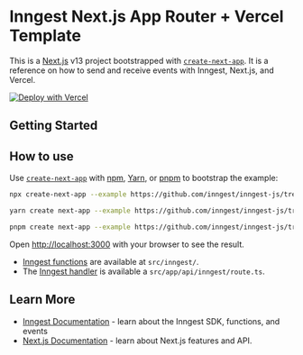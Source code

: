 # Inngest Next.js App Router + Vercel Template

This is a [Next.js](https://nextjs.org/) v13 project bootstrapped with [`create-next-app`](https://github.com/vercel/next.js/tree/canary/packages/create-next-app). It is a reference on how to send and receive events with Inngest, Next.js, and Vercel.

[![Deploy with Vercel](https://vercel.com/button)](https://vercel.com/new/clone?repository-url=https%3A%2F%2Fgithub.com%2Finngest%2Finngest-js%2Ftree%2Fmain%2Fexamples%2Fframework-nextjs-app-router&redirect-url=https%3A%2F%2Fapp.inngest.com%2Fintegrations%2Fvercel&developer-id=oac_H9biZULoTuJYFO32xkUydDmT&demo-title=Next.js%20SDK%20Example&demo-description=A%20Next.js%20site%20with%20background%20functions%20powered%20by%20Inngest.&demo-url=https%3A%2F%2Fsdk-example-nextjs-vercel-inngest.vercel.app%2F&demo-image=https%3A%2F%2Fuser-images.githubusercontent.com%2F306177%2F191580717-1f563f4c-31e3-4aa0-848c-5ddc97808a9a.png&integration-ids=oac_H9biZULoTuJYFO32xkUydDmT)

## Getting Started

## How to use

Use [`create-next-app`](https://www.npmjs.com/package/create-next-app) with [npm](https://docs.npmjs.com/cli/init), [Yarn](https://yarnpkg.com/lang/en/docs/cli/create/), or [pnpm](https://pnpm.io) to bootstrap the example:

```bash
npx create-next-app --example https://github.com/inngest/inngest-js/tree/main/examples/framework-nextjs-app-router inngest-nextjs
```

```bash
yarn create next-app --example https://github.com/inngest/inngest-js/tree/main/examples/framework-nextjs-app-router inngest-nextjs
```

```bash
pnpm create next-app --example https://github.com/inngest/inngest-js/tree/main/examples/framework-nextjs-app-router inngest-nextjs
```

Open [http://localhost:3000](http://localhost:3000) with your browser to see the result.

- [Inngest functions](https://www.inngest.com/docs/functions) are available at `src/inngest/`.
- The [Inngest handler](https://www.inngest.com/docs/frameworks/nextjs) is available a `src/app/api/inngest/route.ts`.

## Learn More

- [Inngest Documentation](https://www.inngest.com/docs) - learn about the Inngest SDK, functions, and events
- [Next.js Documentation](https://nextjs.org/docs) - learn about Next.js features and API.
